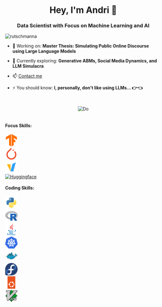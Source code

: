 <h1 align="center">Hey, I'm Andri 👋</h1>
<h3 align="center">Data Scientist with Focus on Machine Learning and AI</h3>

<p align="left"> <img src="https://komarev.com/ghpvc/?username=rutschmanna&label=Profile%20views&color=0e75b6&style=flat" alt="rutschmanna" /> </p>

- 🔭 Working on: **Master Thesis: Simulating Public Online Discourse using Large Language Models**

- 🌱 Currently exploring: **Generative ABMs, Social Media Dynamics, and LLM Simulacra**

- 📫 [Contact me](mailto:andri.rutschmann@uni-konstanz.de)

- ⚡ You should know: **I, personally, don't like using LLMs... 👉👈**
<br/>
<p align="center"> <img src="https://user-images.githubusercontent.com/96571546/194543121-302d7f9d-5946-4016-a5a2-d75239f6debf.gif" alt="Do" width="435" height="220"/>
<br/>
<br/>
<h4 align="left">Focus Skills:</h4>
<p align="left">
  <a href="https://www.tensorflow.org/" target="_blank" rel="noreferrer"> 
  <img src="https://github.com/devicons/devicon/blob/master/icons/tensorflow/tensorflow-original.svg" alt="TensorFlow" width="40" height="40"/> </a> <br>
  <a href="https://pytorch.org/" target="_blank" rel="noreferrer"> 
  <img src="https://github.com/devicons/devicon/blob/master/icons/pytorch/pytorch-original.svg" alt="Pytorch" width="40" height="40"/> </a> <br>
  <a href="https://docs.vllm.ai/en/latest/" target="_blank" rel="noreferrer">
  <img src="https://github.com/vllm-project/media-kit/blob/main/vLLM-Logo.svg" alt="vLLM" width="40" height="40"/> </a> <br>
  <a href="https://huggingface.co/" target="_blank" rel="noreferrer">
  <img src="https://huggingface.co/datasets/huggingface/brand-assets/resolve/main/hf-logo.svg" alt="Huggingface" width="40" height="40"/> </a> <br>
</p>
<h4 align="left">Coding Skills:</h4>
<p align="left">
  <a href="https://www.python.org" target="_blank" rel="noreferrer"> 
  <img src="https://github.com/devicons/devicon/blob/master/icons/python/python-original.svg" alt="python" width="40" height="40"/> </a> <br>
  <a href="https://cran.r-project.org/" target="_blank" rel="noreferrer">
  <img src="https://github.com/devicons/devicon/blob/master/icons/r/r-original.svg" alt="R" width="40" height="40"/> </a> <br>
  <a href="https://www.java.com" target="_blank" rel="noreferrer"> 
  <img src="https://github.com/devicons/devicon/blob/master/icons/java/java-original.svg" alt="java" width="40" height="40"/> </a> <br>
  <a href="https://kubernetes.io/" target="_blank" rel="noreferrer"> 
  <img src="https://github.com/devicons/devicon/blob/master/icons/kubernetes/kubernetes-original.svg" alt="Kubernetes" width="40" height="40"/> </a> <br>
  <a href="https://www.docker.com/" target="_blank" rel="noreferrer"> 
  <img src="https://github.com/devicons/devicon/blob/master/icons/docker/docker-original.svg" alt="Docker" width="40" height="40"/> </a> <br>
  <a href="https://fedoraproject.org/" target="_blank" rel="noreferrer"> 
  <img src="https://github.com/devicons/devicon/blob/master/icons/fedora/fedora-original.svg" alt="Fedora" width="40" height="40"/> </a> <br>
  <a href="https://ubuntu.com/" target="_blank" rel="noreferrer">
  <img src="https://github.com/devicons/devicon/blob/master/icons/ubuntu/ubuntu-original.svg" alt="Ubuntu" width="40" height="40"/> 
</a> <br>
  <a href="https://www.vim.org/" target="_blank" rel="noreferrer">
  <img src="https://github.com/devicons/devicon/blob/master/icons/vim/vim-original.svg" alt="Vim" width="40" height="40"/></a> <br>
</p>
